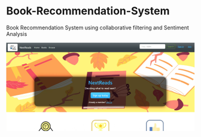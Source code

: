 # Book-Recommendation-System
Book Recommendation System using collaborative filtering and Sentiment Analysis


[![Watch the video](https://raw.githubusercontent.com/NextReads/BookRecommendationSystem/main/Assets/thumbnail.png)](https://raw.githubusercontent.com/NextReads/BookRecommendationSystem/main/Assets/video.mp4)